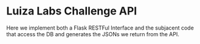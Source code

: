 # Luiza Labs Challenge API

Here we implement both a Flask RESTFul Interface and the subjacent code that access the DB and generates the JSONs we return from the API.

